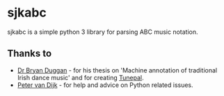 # sjkabc

sjkabc is a simple python 3 library for parsing ABC music notation.

## Thanks to

* [Dr Bryan Duggan](http://bryanduggan.org) - for his thesis on 'Machine annotation of traditional Irish dance music' and for creating [Tunepal](http://tunepal.org).
* [Peter van Dijk](http://7bits.nl) - for help and advice on Python related issues.
